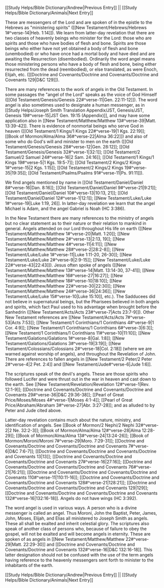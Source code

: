 [[Study Helps/Bible Dictionary/Andrew|Previous Entry]]  ||  [[Study Helps/Bible Dictionary/Animals|Next Entry]]

 These are messengers of the Lord and are spoken of in the epistle to the Hebrews as "ministering spirits" ([[New Testament/Hebrews/Hebrews 1#^verse-14|Heb. 1:14]]). We learn from latter-day revelation that there are two classes of heavenly beings who minister for the Lord: those who are spirits and those who have bodies of flesh and bone. Spirits are those beings who either have not yet obtained a body of flesh and bone (unembodied) or who have once had a mortal body and have died and are awaiting the Resurrection (disembodied). Ordinarily the word angel means those ministering persons who have a body of flesh and bone, being either resurrected from the dead (reembodied), or else translated, as were Enoch, Elijah, etc. ([[Doctrine and Covenants/Doctrine and Covenants/Doctrine and Covenants 129|D&C 129]]).

 There are many references to the work of angels in the Old Testament. In some passages the "angel of the Lord" speaks as the voice of God Himself ([[Old Testament/Genesis/Genesis 22#^verse-11|Gen. 22:11-12]]). The word angel is also sometimes used to designate a human messenger, as in [[Study Helps/Joseph Smith Translation Appendix/JST, Genesis/JST, Genesis 19#^verse-15|JST Gen. 19:15 (Appendix)]], and may have some application also in [[New Testament/Matthew/Matthew 13#^verse-39|Matt. 13:39-42]]. There is evidence of nonmortal beings who serve God in heaven ([[Old Testament/1 Kings/1 Kings 22#^verse-19|1 Kgs. 22:19]]; [[Book of Mormon/Alma/Alma 36#^verse-22|Alma 36:22]]) and also of some who do God's will and minister to men on the earth ([[Old Testament/Genesis/Genesis 28#^verse-12|Gen. 28:12]]; [[Old Testament/Genesis/Genesis 32#^verse-1|32:1]]; [[Old Testament/2 Samuel/2 Samuel 24#^verse-16|2 Sam. 24:16]]; [[Old Testament/1 Kings/1 Kings 19#^verse-5|1 Kgs. 19:5-7]]; [[Old Testament/2 Kings/2 Kings 1#^verse-15|2 Kgs. 1:15]]; [[Old Testament/2 Kings/2 Kings 19#^verse-35|19:35]]; [[Old Testament/Psalms/Psalms 91#^verse-11|Ps. 91:11]]).

 We find angels mentioned by name in [[Old Testament/Daniel/Daniel 8#^verse-16|Dan. 8:16]]; [[Old Testament/Daniel/Daniel 9#^verse-21|9:21]]; [[Old Testament/Daniel/Daniel 10#^verse-13|10:13, 21]]; [[Old Testament/Daniel/Daniel 12#^verse-1|12:1]]; [[New Testament/Luke/Luke 1#^verse-19|Luke 1:19, 26]]. In latter-day revelation we learn that the angel Michael is Adam, and the angel Gabriel is Noah (HC 3:386).

 In the New Testament there are many references to the ministry of angels but no clear statement as to their nature or their relation to mankind in general. Angels attended on our Lord throughout His life on earth ([[New Testament/Matthew/Matthew 1#^verse-20|Matt. 1:20]]; [[New Testament/Matthew/Matthew 2#^verse-13|2:13, 19]]; [[New Testament/Matthew/Matthew 4#^verse-11|4:11]]; [[New Testament/Matthew/Matthew 28#^verse-2|28:2-8]]; [[New Testament/Luke/Luke 1#^verse-11|Luke 1:11-20, 26-30]]; [[New Testament/Luke/Luke 2#^verse-9|2:9-15]]; [[New Testament/Luke/Luke 22#^verse-43|22:43]]). Jesus often spoke of angels ([[New Testament/Matthew/Matthew 13#^verse-14|Matt. 13:14-30, 37-41]]; [[New Testament/Matthew/Matthew 16#^verse-27|16:27]]; [[New Testament/Matthew/Matthew 18#^verse-10|18:10]]; [[New Testament/Matthew/Matthew 22#^verse-30|22:30]]; [[New Testament/Matthew/Matthew 24#^verse-36|24:36]]; [[New Testament/Luke/Luke 15#^verse-10|Luke 15:10]], etc.). The Sadducees did not believe in supernatural beings, but the Pharisees believed in both angels and spirits, which fact Paul used to his advantage when brought before the Sanhedrin ([[New Testament/Acts/Acts 23#^verse-7|Acts 23:7-9]]). Other New Testament references are [[New Testament/Acts/Acts 7#^verse-53|Acts 7:53]]; [[New Testament/1 Corinthians/1 Corinthians 4#^verse-9|1 Cor. 4:9]]; [[New Testament/1 Corinthians/1 Corinthians 6#^verse-3|6:3]]; [[New Testament/1 Corinthians/1 Corinthians 11#^verse-10|11:10]]; [[New Testament/Galations/Galations 1#^verse-8|Gal. 1:8]]; [[New Testament/Galations/Galations 3#^verse-19|3:19]]; [[New Testament/Colossians/Colossians 2#^verse-18|Col. 2:18]] (where we are warned against worship of angels), and throughout the Revelation of John. There are references to fallen angels in [[New Testament/2 Peter/2 Peter 2#^verse-4|2 Pet. 2:4]] and [[New Testament/Jude#^verse-6|Jude 1:6]].

 The scriptures speak of the devil's angels. These are those spirits who followed Lucifer and were thrust out in the war in heaven and cast down to the earth. See [[New Testament/Revelation/Revelation 12#^verse-1|Rev. 12:1-9]]; [[Doctrine and Covenants/Doctrine and Covenants/Doctrine and Covenants 29#^verse-36|D&C 29:36-38]]; [[Pearl of Great Price/Moses/Moses 4#^verse-1|Moses 4:1-4]]; [[Pearl of Great Price/Abraham/Abraham 3#^verse-27|Abr. 3:27-28]]; and as alluded to by Peter and Jude cited above.

 Latter-day revelation contains much about the nature, ministry, and identification of angels. See [[Book of Mormon/2 Nephi/2 Nephi 32#^verse-2|2 Ne. 32:2-3]]; [[Book of Mormon/Alma/Alma 12#^verse-28|Alma 12:28-29]]; [[Book of Mormon/Alma/Alma 13#^verse-24|13:24-26]]; [[Book of Mormon/Moroni/Moroni 7#^verse-29|Moro. 7:29-31]]; [[Doctrine and Covenants/Doctrine and Covenants/Doctrine and Covenants 7#^verse-6|D&C 7:6-7]]; [[Doctrine and Covenants/Doctrine and Covenants/Doctrine and Covenants 13|13]]; [[Doctrine and Covenants/Doctrine and Covenants/Doctrine and Covenants 27#^verse-16|27:16]]; [[Doctrine and Covenants/Doctrine and Covenants/Doctrine and Covenants 76#^verse-21|76:21]]; [[Doctrine and Covenants/Doctrine and Covenants/Doctrine and Covenants 110#^verse-11|110:11-16]]; [[Doctrine and Covenants/Doctrine and Covenants/Doctrine and Covenants 128#^verse-21|128:21]]; [[Doctrine and Covenants/Doctrine and Covenants/Doctrine and Covenants 129|129]]; [[Doctrine and Covenants/Doctrine and Covenants/Doctrine and Covenants 132#^verse-16|132:16-18]]. Angels do not have wings (HC 3:392).

 The word angel is used in various ways. A person who is a divine messenger is called an angel. Thus Moroni, John the Baptist, Peter, James, John, Moses, Elijah, and Elias all ministered to Joseph Smith as angels. These all shall be exalted and inherit celestial glory. The scriptures also speak of another class of persons who, because of failure to obey the gospel, will not be exalted and will become angels in eternity. These are spoken of as angels in [[New Testament/Matthew/Matthew 22#^verse-29|Matt. 22:29-30]] and [[Doctrine and Covenants/Doctrine and Covenants/Doctrine and Covenants 132#^verse-16|D&C 132:16-18]]. This latter designation should not be confused with the use of the term angels having reference to the heavenly messengers sent forth to minister to the inhabitants of the earth.

[[Study Helps/Bible Dictionary/Andrew|Previous Entry]]  ||  [[Study Helps/Bible Dictionary/Animals|Next Entry]]